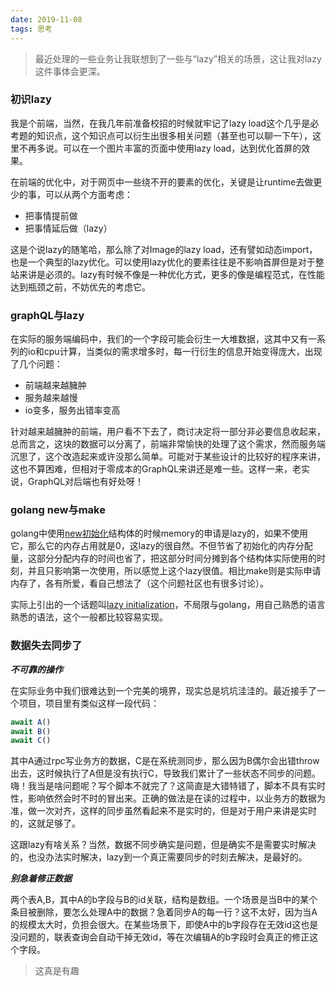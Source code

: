 ```yaml
---
date: 2019-11-08
tags: 思考
---
```


> 最近处理的一些业务让我联想到了一些与“lazy”相关的场景，这让我对lazy这件事体会更深。

### 初识lazy

我是个前端，当然，在我几年前准备校招的时候就牢记了lazy load这个几乎是必考题的知识点，这个知识点可以衍生出很多相关问题（甚至也可以聊一下午），这里不再多说。可以在一个图片丰富的页面中使用lazy load，达到优化首屏的效果。

在前端的优化中，对于网页中一些绕不开的要素的优化，关键是让runtime去做更少的事，可以从两个方面考虑：

- 把事情提前做
- 把事情延后做（lazy）

这是个说lazy的随笔哈，那么除了对Image的lazy load，还有譬如动态import，也是一个典型的lazy优化。可以使用lazy优化的要素往往是不影响首屏但是对于整站来讲是必须的。lazy有时候不像是一种优化方式，更多的像是编程范式，在性能达到瓶颈之前，不妨优先的考虑它。

### graphQL与lazy

在实际的服务端编码中，我们的一个字段可能会衍生一大堆数据，这其中又有一系列的io和cpu计算，当类似的需求增多时，每一行衍生的信息开始变得庞大，出现了几个问题：

- 前端越来越臃肿
- 服务越来越慢
- io变多，服务出错率变高

针对越来越臃肿的前端，用户看不下去了，商讨决定将一部分非必要信息收起来，总而言之，这块的数据可以分离了，前端非常愉快的处理了这个需求，然而服务端沉思了，这个改造起来或许没那么简单。可能对于某些设计的比较好的程序来讲，这也不算困难，但相对于零成本的GraphQL来讲还是难一些。这样一来，老实说，GraphQL对后端也有好处呀！

### golang new与make

golang中使用[new初始化](https://golang.org/doc/effective_go.html#allocation_new)结构体的时候memory的申请是lazy的，如果不使用它，那么它的内存占用就是0，这lazy的很自然。不但节省了初始化的内存分配量，这部分分配内存的时间也省了，把这部分时间分摊到各个结构体实际使用的时刻，并且只影响第一次使用，所以感觉上这个lazy很值。相比make则是实际申请内存了，各有所爱，看自己想法了（这个问题社区也有很多讨论）。

实际上引出的一个话题叫[lazy initialization](https://en.wikipedia.org/wiki/Lazy_initialization#JavaScript)，不局限与golang，用自己熟悉的语言熟悉的语法，这个一般都比较容易实现。


### 数据失去同步了

***不可靠的操作***

在实际业务中我们很难达到一个完美的境界，现实总是坑坑洼洼的。最近接手了一个项目，项目里有类似这样一段代码：

```js
await A()
await B()
await C() 
```

其中A通过rpc写业务方的数据，C是在系统测同步，那么因为B偶尔会出错throw出去，这时候执行了A但是没有执行C，导致我们累计了一些状态不同步的问题。嗨！我当是啥问题呢？写个脚本不就完了？这简直是大错特错了，脚本不具有实时性，影响依然会时不时的冒出来。正确的做法是在读的过程中，以业务方的数据为准，做一次对齐，这样的同步虽然看起来不是实时的，但是对于用户来讲是实时的，这就足够了。

这跟lazy有啥关系？当然，数据不同步确实是问题，但是确实不是需要实时解决的，也没办法实时解决，lazy到一个真正需要同步的时刻去解决，是最好的。

***别急着修正数据***

两个表A,B，其中A的b字段与B的id关联，结构是数组。一个场景是当B中的某个条目被删除，要怎么处理A中的数据？急着同步A的每一行？这不太好，因为当A的规模太大时，负担会很大。在某些场景下，即使A中的b字段存在无效id这也是没问题的，联表查询会自动干掉无效id，等在次编辑A的b字段时会真正的修正这个字段。

> 这真是有趣
